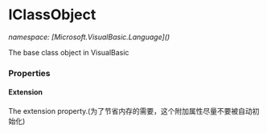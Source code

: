 ﻿# IClassObject
_namespace: [Microsoft.VisualBasic.Language](<a href="#" onClick="load('/docs/Microsoft.VisualBasic.Language/index.md')"></a>)_

The base class object in VisualBasic




### Properties

#### Extension
The extension property.(为了节省内存的需要，这个附加属性尽量不要被自动初始化)
